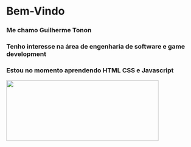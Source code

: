<h1> Bem-Vindo </h1>
<h3>Me chamo Guilherme Tonon</h3>
<h3>Tenho interesse na área de engenharia de software e game development </h3>
<h3>Estou no momento aprendendo HTML CSS e Javascript</h3>

<div > <img src="https://github.r2v.ch/codewars?user=Diamondarms&stroke=%23FFFFFF" width="400px" height="160px"> </div>
